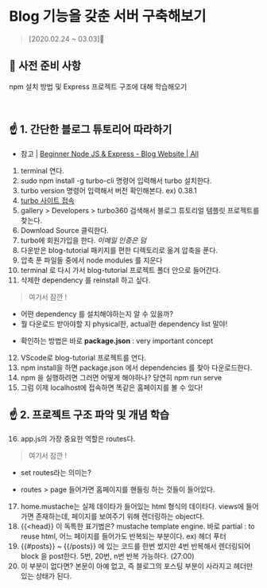 # Blog 기능을 갖춘 서버 구축해보기
> [2020.02.24 ~ 03.03]🔌

## 📌 사전 준비 사항

npm 설치 방법 및 Express 프로젝트 구조에 대해 학습해오기 

<br/>

## ☝️ 1. **간단한 블로그 튜토리어 따라하기**
- 참고 | [Beginner Node JS & Express - Blog Website | All](https://www.youtube.com/watch?v=iONugkYM2rs)

1. terminal 연다.
2. sudo npm install -g turbo-cli 명령어 입력해서 turbo 설치한다.
3. turbo version 명령어 입력해서 버전 확인해본다. ex) 0.38.1
4. [turbo 사이트 접속](https://www.turbo360.co/site/blog-tutorial-mv3m1d)
5. gallery > Developers > turbo360 검색해서 블로그 튜토리얼 템플릿 프로젝트를 찾는다.
6. Download Source 클릭한다.
7. turbo에 회원가입을 한다. *이메일 인증은 덤*
8. 다운받은 blog-tutorial 패키지를 편한 디렉토리로 옮겨 압축을 푼다.
9. 압축 푼 파일들 중에서 node modules 를 지운다
10. terminal 로 다시 가서 blog-tutorial 프로젝트 폴더 안으로 들어간다.
11. 삭제한 dependency 를 reinstall 하고 싶다.

> 여기서 잠깐 !
- 어떤 dependency 를 설치해야하는지 알 수 있을까?
- 뭘 다운로드 받아야할 지 physical한, actual한 dependency list 말야!
* 확인하는 방법은 바로 **package.json** : very important concept

12. VScode로 blog-tutorial 프로젝트를 연다.
13. npm install을 하면 package.json 에서 dependencies 를 찾아 다운로드한다.
14. npm 을 실행하려면 그러면 어떻게 해야하나? 당연히 npm run serve
15. 그럼 이제 localhost에 접속하면 똑같은 홈페이지를 볼 수 있다!

## ☝️ 2. **프로젝트 구조 파악 및 개념 학습**
16. app.js의 가장 중요한 역할은 routes다.
> 여기서 잠깐 !
- set routes라는 의미는?
* routes > page 들어가면 홈페이지를 핸들링 하는 것들이 들어있다.

17. home.mustache는 실제 데이타가 들어있는 html 형식의 데이타다. views에 들어가면 존재하는데, 페이지를 보여주기 위해 렌더링하는 object다.
18. {{<head}} 이 독특한 표기법은? mustache template engine. 바로 partial : to reuse html, 어느 페이지를 들어가도 반복되는 부분이다. ex) 헤더 푸터
19. {{#posts}} ~ {{/posts}} 에 있는 코드를 한번 썼지만 4번 반복해서 렌더링되어 block 을 post한다. 5번, 20번, n번 반복 가능하다. (27:00)
20. 이 부분이 없다면? 본문이 아예 없고, 즉 블로그의 포스팅 부분이 사라지고 헤더만 있는 상태가 된다.
